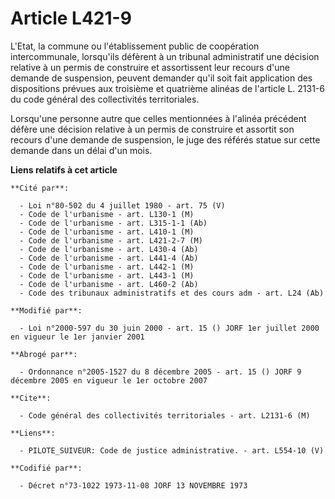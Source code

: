 # Article L421-9

L'Etat, la commune ou l'établissement public de coopération intercommunale, lorsqu'ils défèrent à un tribunal administratif
une décision relative à un permis de construire et assortissent leur recours d'une demande de suspension, peuvent demander
qu'il soit fait application des dispositions prévues aux troisième et quatrième alinéas de l'article L. 2131-6 du code
général des collectivités territoriales.

Lorsqu'une personne autre que celles mentionnées à l'alinéa précédent défère une décision relative à un permis de construire
et assortit son recours d'une demande de suspension, le juge des référés statue sur cette demande dans un délai d'un mois.

**Liens relatifs à cet article**

	**Cité par**:

	  - Loi n°80-502 du 4 juillet 1980 - art. 75 (V)
	  - Code de l'urbanisme - art. L130-1 (M)
	  - Code de l'urbanisme - art. L315-1-1 (Ab)
	  - Code de l'urbanisme - art. L410-1 (M)
	  - Code de l'urbanisme - art. L421-2-7 (M)
	  - Code de l'urbanisme - art. L430-4 (Ab)
	  - Code de l'urbanisme - art. L441-4 (Ab)
	  - Code de l'urbanisme - art. L442-1 (M)
	  - Code de l'urbanisme - art. L443-1 (M)
	  - Code de l'urbanisme - art. L460-2 (Ab)
	  - Code des tribunaux administratifs et des cours adm - art. L24 (Ab)

	**Modifié par**:

	  - Loi n°2000-597 du 30 juin 2000 - art. 15 () JORF 1er juillet 2000 en vigueur le 1er janvier 2001

	**Abrogé par**:

	  - Ordonnance n°2005-1527 du 8 décembre 2005 - art. 15 () JORF 9 décembre 2005 en vigueur le 1er octobre 2007

	**Cite**:

	  - Code général des collectivités territoriales - art. L2131-6 (M)

	**Liens**:

	  - PILOTE_SUIVEUR: Code de justice administrative. - art. L554-10 (V)

	**Codifié par**:

	  - Décret n°73-1022 1973-11-08 JORF 13 NOVEMBRE 1973
